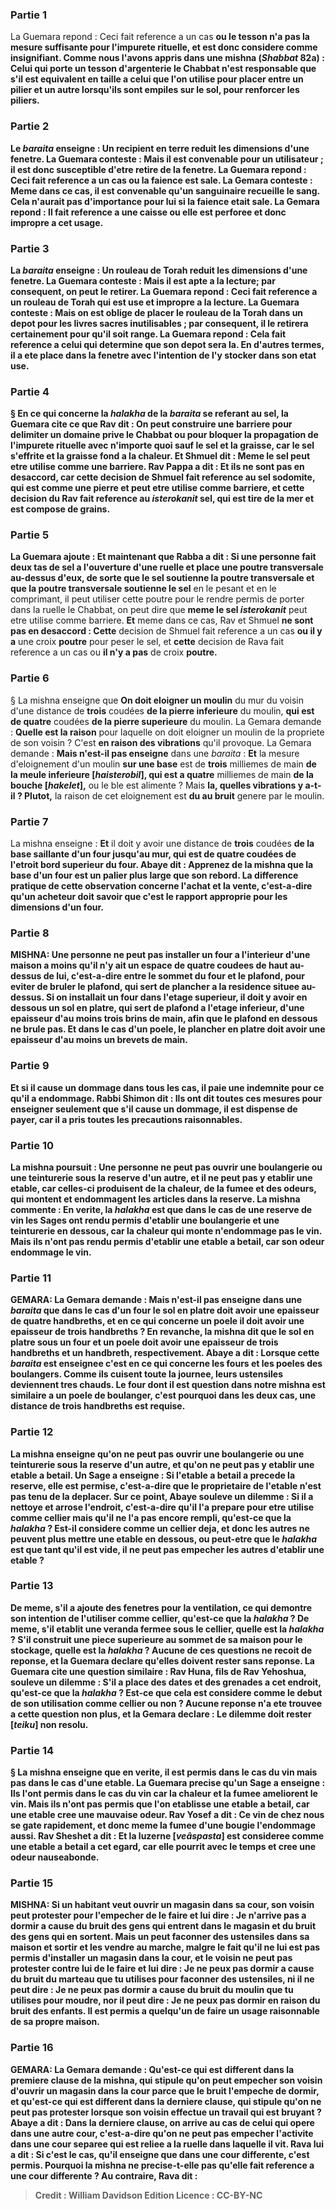 
### Partie 1
La Guemara repond : Ceci fait reference a un cas <b>ou le tesson <b>n'a pas</b> la <b>mesure</b> suffisante pour l'impurete rituelle, et est donc considere comme insignifiant. <b>Comme nous l'avons appris</b> dans une mishna (<i>Shabbat</i> 82a) : Celui qui porte un tesson d'<b>argenterie</b> le Chabbat n'est responsable que s'il est <b>equivalent</b> en taille a celui que l'on utilise <b>pour placer entre un pilier et un autre</b> lorsqu'ils sont empiles sur le sol, pour renforcer les piliers.

### Partie 2
Le <i>baraita</i> enseigne : <b>Un recipient en terre</b> reduit les dimensions d'une fenetre. La Guemara conteste : Mais il est <b>convenable pour un</b> utilisateur ; il est donc susceptible d'etre retire de la fenetre. La Guemara repond : Ceci fait reference a un cas <b>ou</b> la faience <b>est sale.</b> La Gemara conteste : Meme dans ce cas, <b>il est convenable qu'un sanguinaire</b> recueille le sang. Cela n'aurait pas d'importance pour lui si la faience etait sale. La Gemara repond : Il fait reference a une caisse <b>ou elle est perforee</b> et donc impropre a cet usage.

### Partie 3
La <i>baraita</i> enseigne : <b>Un rouleau de Torah</b> reduit les dimensions d'une fenetre. La Guemara conteste : Mais il <b>est apte a la lecture;</b> par consequent, on peut le retirer. La Guemara repond : Ceci fait reference a un rouleau de Torah <b>qui est use</b> et impropre a la lecture. La Guemara conteste : <b>Mais</b> on est <b>oblige</b> de placer le rouleau de la Torah dans <b>un depot</b> pour les livres sacres inutilisables ; par consequent, il le retirera certainement pour qu'il soit range. La Guemara repond : Cela fait reference a celui qui determine que <b>son depot sera la.</b> En d'autres termes, il a ete place dans la fenetre avec l'intention de l'y stocker dans son etat use.

### Partie 4
§ En ce qui concerne la <i>halakha</i> de la <i>baraita</i> se referant au sel, la Guemara cite ce que <b>Rav dit : On peut construire une barriere</b> pour delimiter un domaine prive le Chabbat ou pour bloquer la propagation de l'impurete rituelle <b>avec n'importe quoi sauf le sel et la graisse,</b> car le sel s'effrite et la graisse fond a la chaleur. <b>Et Shmuel dit : Meme le sel</b> peut etre utilise comme une barriere. <b>Rav Pappa a dit : Et ils ne sont pas en desaccord,</b> car <b>cette decision de Shmuel fait reference au <b>sel sodomite,</b> qui est comme une pierre et peut etre utilise comme barriere, et <b>cette decision</b> du Rav fait reference <b>au <i>isterokanit</i> sel,</b> qui est tire de la mer et est compose de grains.

### Partie 5
La Guemara ajoute : <b>Et maintenant que Rabba a dit : </b> Si <b>une personne fait deux tas de sel</b> a l'ouverture d'une ruelle <b>et place</b> une <b>poutre transversale au-dessus d'eux,</b> de sorte <b>que le sel soutienne la</b> poutre transversale et que la</b> poutre transversale soutienne le sel</b> en le pesant et en le comprimant, il peut utiliser cette poutre pour le rendre permis de porter dans la ruelle le Chabbat, on peut dire que <b>meme le sel <i>isterokanit</i></b> peut etre utilise comme barriere. <b>Et</b> meme dans ce cas, Rav et Shmuel <b>ne sont pas en desaccord : Cette</b> decision de Shmuel fait reference a un cas <b>ou il y a</b> une croix <b>poutre</b> pour peser le sel, et <b>cette</b> decision de Rava fait reference a un cas ou <b>il n'y a pas</b> de croix <b>poutre.</b>

### Partie 6
§ La mishna enseigne que <b>On doit eloigner un moulin</b> du mur du voisin d'une distance de <b>trois</b> coudées <b>de la pierre inferieure</b> du moulin, <b>qui est de quatre</b> coudées <b>de la pierre superieure</b> du moulin. La Gemara demande : <b>Quelle est la raison</b> pour laquelle on doit eloigner un moulin de la propriete de son voisin ? C'est <b>en raison des vibrations</b> qu'il provoque. La Gemara demande : <b>Mais n'est-il pas enseigne</b> dans une <i>baraita</i> : <b>Et</b> la mesure d'eloignement d'un moulin <b>sur une base</b> est de <b>trois</b> milliemes de main <b>de la meule inferieure [<i>haisterobil</i>], qui est a quatre</b> milliemes de main <b>de la bouche [<i>hakelet</i>],</b> ou le ble est alimente ? Mais <b>la, quelles vibrations y a-t-il ? Plutot,</b> la raison de cet eloignement est <b>du au bruit</b> genere par le moulin.

### Partie 7
La mishna enseigne : <b>Et</b> il doit y avoir une distance de <b>trois</b> coudées <b>de la <b>base</b> saillante d'un <b>four</b> jusqu'au mur, <b>qui est de quatre</b> coudées <b>de l'etroit <b>bord superieur</b> du four. <b>Abaye dit : Apprenez de</b> la mishna que <b>la base d'un four</b> est <b>un palier</b> plus large que son rebord. La <b>difference</b> pratique de cette observation concerne <b>l'achat et la vente,</b> c'est-a-dire qu'un acheteur doit savoir que c'est le rapport approprie pour les dimensions d'un four.

### Partie 8
<strong>MISHNA:</strong> <b>Une personne ne peut pas installer un four a l'interieur d'une maison a moins qu'il n'y ait un espace de quatre coudees de haut au-dessus de lui,</b> c'est-a-dire entre le sommet du four et le plafond, pour eviter de bruler le plafond, qui sert de plancher a la residence situee au-dessus. Si <b>on installait</b> un four <b>dans l'etage superieur, il doit y avoir en dessous un sol en platre,</b> qui sert de plafond a l'etage inferieur, d'une epaisseur d'au moins <b>trois brins de main</b>, afin que le plafond en dessous ne brule pas. <b>Et</b> dans le cas <b>d'un poele</b>, le plancher en platre doit avoir une epaisseur d'au moins un <b>brevets de main</b>.

### Partie 9
<b>Et si</b> il <b>cause un dommage</b> dans tous les cas, <b>il paie</b> une indemnite pour ce <b>qu'il a endommage. Rabbi Shimon dit : Ils ont dit toutes ces mesures</b> pour enseigner <b>seulement que s'il cause un dommage, il est dispense de payer,</b> car il a pris toutes les precautions raisonnables.

### Partie 10
La mishna poursuit : <b>Une personne ne peut pas ouvrir une boulangerie ou une teinturerie sous la reserve d'un autre, et</b> il <b>ne peut pas</b> y etablir <b>une etable</b>, car celles-ci produisent de la chaleur, de la fumee et des odeurs, qui montent et endommagent les articles dans la reserve. La mishna commente : <b>En verite,</b> la <i>halakha</i> est que dans le cas <b>de</b> une reserve de <b>vin</b> les Sages ont rendu <b>permis</b> d'etablir une boulangerie et une teinturerie en dessous, car la chaleur qui monte n'endommage pas le vin. <b>Mais</b> ils n'ont <b>pas</b> rendu permis d'etablir <b>une etable a betail,</b> car son odeur endommage le vin.

### Partie 11
<strong>GEMARA:</strong> La Gemara demande : <b>Mais n'est-il pas enseigne</b> dans une <i>baraita</i> que dans le cas d'un <b>four</b> le sol en platre doit avoir une epaisseur de <b>quatre</b> handbreths, <b>et en ce qui concerne un poele</b> il doit avoir une epaisseur de <b>trois handbreths ?</b> En revanche, la mishna dit que le sol en platre sous un four et un poele doit avoir une epaisseur de trois handbreths et un handbreth, respectivement. <b>Abaye a dit : Lorsque cette</b> <i>baraita</i> <b>est enseignee</b> c'est <b>en ce qui concerne</b> les fours et les poeles <b>des boulangers.</b> Comme ils cuisent toute la journee, leurs ustensiles deviennent tres chauds. Le <b>four</b> dont il est question <b>dans notre</b> mishna est similaire a <b>un poele de boulanger,</b> c'est pourquoi dans les deux cas, une distance de trois handbreths est requise.

### Partie 12
La mishna enseigne qu'on <b>ne peut pas ouvrir une boulangerie</b> ou une teinturerie sous la reserve d'un autre, et qu'on ne peut pas y etablir une etable a betail. Un Sage <b>a enseigne : Si l'etable a betail a precede la reserve, elle est permise,</b> c'est-a-dire que le proprietaire de l'etable n'est pas tenu de la deplacer. Sur ce point, <b>Abaye souleve un dilemme :</b> Si <b>il a nettoye et arrose</b> l'endroit, c'est-a-dire qu'il l'a prepare pour etre utilise <b>comme cellier</b> mais qu'il ne l'a pas encore rempli, <b>qu'est-ce que</b> la <i>halakha</i> ? Est-il considere comme un cellier deja, et donc les autres ne peuvent plus mettre une etable en dessous, ou peut-etre que le <i>halakha</i> est que tant qu'il est vide, il ne peut pas empecher les autres d'etablir une etable ?

### Partie 13
De meme, s'il a <b>ajoute des fenetres</b> pour la ventilation, ce qui demontre son intention de l'utiliser comme cellier, <b>qu'est-ce</b> que la <i>halakha</i> ? De meme, s'il etablit <b>une veranda fermee sous le cellier, quelle</b> est la <i>halakha</i> ? S'il <b>construit une piece superieure au sommet de sa maison</b> pour le stockage, <b>quelle</b> est la <i>halakha</i> ? Aucune de ces questions ne recoit de reponse, et la Guemara declare qu'elles <b>doivent rester</b> sans reponse. La Guemara cite une question similaire : <b>Rav Huna, fils de Rav Yehoshua, souleve un dilemme :</b> S'il a place des <b>dates et des grenades</b> a cet endroit, <b>qu'est-ce</b> que la <i>halakha</i> ? Est-ce que cela est considere comme le debut de son utilisation comme cellier ou non ? Aucune reponse n'a ete trouvee a cette question non plus, et la Gemara declare : Le dilemme <b>doit rester [<i>teiku</i>]</b> non resolu.

### Partie 14
§ La mishna enseigne que <b>en verite, il est permis</b> dans le cas <b>du vin</b> mais pas dans le cas d'une etable. La Guemara precise qu'un Sage <b>a enseigne : Ils l'ont permis</b> dans le cas <b>du vin car</b> la chaleur et la fumee <b>ameliorent</b> le vin. <b>Mais</b> ils n'ont <b>pas</b> permis que l'on etablisse <b>une etable a betail, car</b> une etable <b>cree une mauvaise odeur. Rav Yosef a dit : Ce</b> vin <b>de chez nous</b> se gate rapidement, et donc <b>meme la fumee d'une bougie l'endommage aussi. Rav Sheshet a dit : Et la luzerne [<i>veâspasta</i>] est consideree comme une etable a betail</b> a cet egard, car elle pourrit avec le temps et cree une odeur nauseabonde.

### Partie 15
<strong>MISHNA:</strong> Si un habitant veut ouvrir <b>un magasin dans</b> sa <b>cour,</b> son voisin <b>peut protester</b> pour l'empecher <b>de le faire</b> et lui dire : Je n'arrive pas a dormir a cause du bruit des gens qui entrent</b> dans le magasin <b>et du bruit des gens qui en sortent. Mais</b> un <b>peut faconner des ustensiles</b> dans sa maison et <b>sortir et les vendre</b> <b>au marche,</b> malgre le fait qu'il ne lui est pas permis d'installer un magasin dans la cour, <b>et</b> le voisin <b>ne peut pas protester</b> contre <b>lui</b> de le faire <b>et lui dire : Je ne peux pas dormir a cause du bruit du marteau</b> que tu utilises pour faconner des ustensiles, <b>ni</b> il ne peut dire : Je ne peux pas dormir <b>a cause du bruit du moulin</b> que tu utilises pour moudre, <b>nor</b> il peut dire : Je ne peux pas dormir <b>en raison du bruit des enfants.</b> Il est permis a quelqu'un de faire un usage raisonnable de sa propre maison.

### Partie 16
<strong>GEMARA:</strong> La Gemara demande : <b>Qu'est-ce qui est different</b> dans <b>la premiere clause</b> de la mishna, qui stipule qu'on peut empecher son voisin d'ouvrir un magasin dans la cour parce que le bruit l'empeche de dormir, <b>et qu'est-ce qui est different</b> dans <b>la derniere clause,</b> qui stipule qu'on ne peut pas protester lorsque son voisin effectue un travail qui est bruyant ? <b>Abaye a dit :</b> Dans <b>la derniere clause, on arrive</b> au cas de celui qui opere dans <b>une autre cour,</b> c'est-a-dire qu'on ne peut pas empecher l'activite dans une cour separee qui est reliee a la ruelle dans laquelle il vit. <b>Rava lui a dit : Si c'est le cas, qu'il enseigne</b> que <b>dans une cour differente, c'est permis.</b> Pourquoi la mishna ne precise-t-elle pas qu'elle fait reference a une cour differente ? <b>Au contraire, Rava dit :</b>

>Credit : William Davidson Edition
>Licence : CC-BY-NC